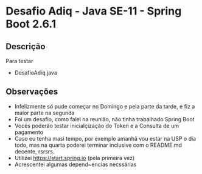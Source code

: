 # Desafio Adiq - Java SE-11 - Spring Boot 2.6.1  

## Descrição

Para testar

 - DesafioAdiq.java
 
## Observações

 - Infelizmente só pude começar no Domingo e pela parte da tarde, e fiz a maior parte na segunda
 - Foi um desafio, como falei na reunião, não tinha trabalhado Spring Boot
 - Vocês poderão testar inicialçização do Token e a Consulta de um pagamento
 - Caso eu tenha masi tempo, por exemplo amanhã vou estar na USP o dia todo, mas na quarta poderei terminar inclusive com o README.md decente, rsrsrs.
 - Utilizei https://start.spring.io (pela primeira vez)
 - Acrescentei algumas depend~encias necssárias